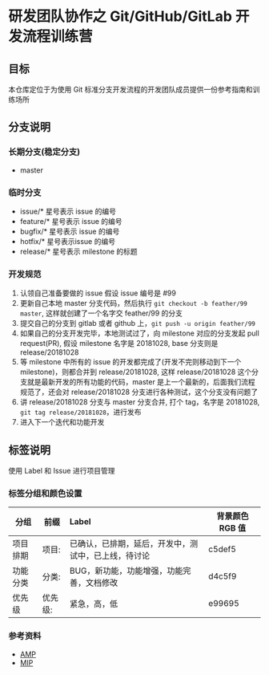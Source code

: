 # 研发团队协作之 Git/GitHub/GitLab 开发流程训练营

## 目标

本仓库定位于为使用 Git 标准分支开发流程的开发团队成员提供一份参考指南和训练场所

## 分支说明

### 长期分支(稳定分支)

* master

### 临时分支

* issue/\* 星号表示 issue 的编号
* feature/\* 星号表示 issue 的编号
* bugfix/\* 星号表示 issue 的编号
* hotfix/\* 星号表示issue 的编号
* release/\* 星号表示 milestone 的标题

### 开发规范

1. 认领自己准备要做的 issue 假设 issue 编号是 #99
2. 更新自己本地 master 分支代码，然后执行 `git checkout -b feather/99 master`, 这样就创建了一个名字交 feather/99 的分支
3. 提交自己的分支到 gitlab 或者 github 上，`git push -u origin feather/99`
4. 如果自己的分支开发完毕，本地测试过了，向 milestone 对应的分支发起 pull request(PR), 假设 milestone 名字是 20181028, base 分支则是 release/20181028
5. 等 milestone 中所有的 issue 的开发都完成了(开发不完则移动到下一个 milestone)，则都合并到 release/20181028, 这样 release/20181028 这个分支就是最新开发的所有功能的代码，master 是上一个最新的，后面我们流程规范了，还会对 release/20181028 分支进行各种测试，这个分支没有问题了
6. 讲 release/20181028 分支与 master 分支合并, 打个 tag，名字是 20181028, `git tag release/20181028`，进行发布
7. 进入下一个迭代和功能开发

## 标签说明

使用 Label 和 Issue 进行项目管理

### 标签分组和颜色设置

| 分组   | 前缀 |      Label      |  背景颜色 RGB 值 |
|----------|----|:-------------|------|
| 项目排期 | 项目: | 已确认，已排期，延后，开发中，测试中，已上线，待讨论 | c5def5 |
| 功能分类 | 分类: | BUG，新功能，功能增强，功能完善，文档修改    |   d4c5f9 |
| 优先级 | 优先级: | 紧急，高，低 |  e99695 |


### 参考资料

* [AMP](https://github.com/ampproject/amphtml/labels)
* [MIP](https://github.com/mipengine/mip/labels)


